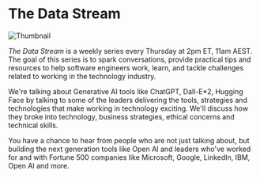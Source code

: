 # The Data Stream

![Thumbnail](https://i.imgur.com/N6MVC0L.png)

*The Data Stream* is a weekly series every Thursday at 2pm ET, 11am AEST.
The goal of this series is to spark conversations, provide practical tips and resources to help software engineers work, learn, and tackle challenges related to working in the technology industry.

We're talking about Generative AI tools like ChatGPT, Dall-E*2, Hugging Face by talking to some of the leaders delivering the tools, strategies and technologies that make working in technology exciting. We'll discuss how they broke into technology, business strategies, ethical concerns and technical skills.

You have a chance to hear from people who are not just talking about, but building the next generation tools like Open AI and leaders who've worked for and with Fortune 500 companies like Microsoft, Google, LinkedIn,  IBM,  Open AI and more.

